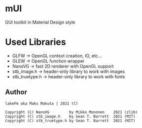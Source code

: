 # mUI

GUI toolkit in Material Design style

# Used Libraries
    
 - GLFW           -> OpenGL context creation, IO, etc...
 - GLEW           -> OpenGL function wrapper
 - NanoVG         -> fast 2D renderer with OpenGL support
 - stb_image.h    -> header-only library to work with images
 - stb_truetype.h -> header-only library to work with fonts

## Author

    lakeFm aka Maks Makuta | 2021 (C)
    
    Copyright (C) NanoVG         by Mikko Mononen    2021 (zlib)
    Copyright (C) stb_image.h    by Sean T. Barrett  2021 (MIT)
    Copyright (C) stb_truetype.h by Sean T. Barrett  2021 (MIT)

